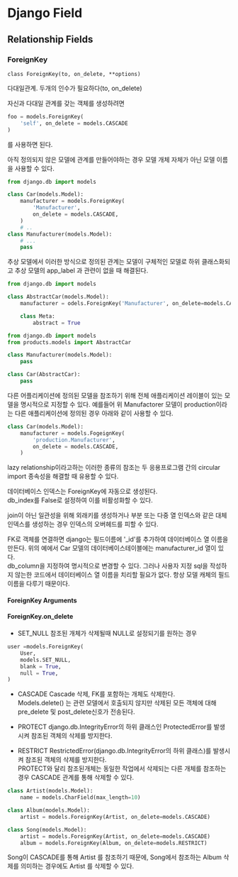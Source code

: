 # Django Field

## Relationship Fields

### ForeignKey

```
class ForeignKey(to, on_delete, **options)
```

다대일관계.
두개의 인수가 필요하다(to, on_delete)

자신과 다대일 관계를 갖는 객체를 생성하려면

```python
foo = models.ForeignKey(
    'self', on_delete = models.CASCADE
)
```

를 사용하면 된다.

아직 정의되지 않은 모델에 관계를 만들어야하는 경우 모델 개체 자체가 아닌 모델 이름을 사용할 수 있다.

```python
from django.db import models

class Car(models.Model):
    manufacturer = models.ForeignKey(
        'Manufacturer',
        on_delete = models.CASCADE,
    )
    # ..
class Manufacturer(models.Model):
    # ...
    pass
```

추상 모델에서 이러한 방식으로 정의된 관계는 모델이 구체적인 모델로 하위 클래스화되고 추상 모델의 app_label 과 관련이 없을 때 해결된다.

```python
from django.db import models

class AbstractCar(models.Model):
    manufacturer = odels.ForeignKey('Manufacturer', on_delete=models.CASCADE)

    class Meta:
        abstract = True
```

```python
from django.db import models
from products.models import AbstractCar

class Manufacturer(models.Model):
    pass

class Car(AbstractCar):
    pass
```

다른 어플리케이션에 정의된 모델을 참조하기 위해 전체 애플리케이션 레이블이 있는 모델을 명시적으로 지정할 수 있다.
예를들어 위 Manufactorer 모델이 production이라는 다른 애플리케이션에 정의된 경우 아래와 같이 사용할 수 있다.

```python
class Car(models.Model):
    manufacturer = models.FogeignKey(
        'production.Manufacturer',
        on_delete = models.CASCADE,
    )
```

lazy relationship이라고하는 이러한 종류의 참조는 두 응용프로그램 간의 circular import 종속성을 해결할 때 유용할 수 있다.

데이터베이스 인덱스는 ForeignKey에 자동으로 생성된다.  
db_index를 False로 설정하여 이를 비활성화할 수 있다.

join이 아닌 일관성을 위해 외래키를 생성하거나 부분 또는 다중 열 인덱스와 같은 대체 인덱스를 생성하는 경우 인덱스의 오버헤드를 피할 수 있다.

FK로 객체를 연결하면 django는 필드이름에 '\_id'를 추가하여 데이터베이스 열 이름을 만든다. 위의 예에서 Car 모델의 데이터베이스테이블에는 manufacturer_id 열이 있다.  
db_column을 지정하여 명시적으로 변경할 수 있다. 그러나 사용자 지정 sql을 작성하지 않는한 코드에서 데이터베이스 열 이름을 치리할 필요가 없다. 항상 모델 캐체의 필드 이름을 다루기 때문이다.

#### ForeignKey Arguments

#### ForeignKey.on_delete

- SET_NULL
  참조된 개체가 삭제될때 NULL로 설정되기를 원하는 경우

```python
user =models.ForeignKey(
    User,
    models.SET_NULL,
    blank = True,
    null = True,
)
```

- CASCADE
  Cascade 삭제, FK를 포함하는 개체도 삭제한다.  
  Models.delete() 는 관련 모델에서 호출되지 않지만 삭제된 모든 객체에 대해 pre_delete 및 post_delete신호가 전송된다.

- PROTECT
  django.db.IntegrityError의 하위 클래스인 ProtectedError를 발생시켜 참조된 객체의 삭제를 방지한다.

- RESTRICT
  RestrictedError(django.db.IntegrityError의 하위 클래스)를 발생시켜 참조된 객체의 삭제를 방지한다.  
  PROTECT와 달리 참조된개체는 동일한 작업에서 삭제되는 다른 개체를 참조하는 경우 CASCADE 관계를 통해 삭제할 수 있다.

```python
class Artist(models.Model):
    name = models.CharField(max_length=10)

class Album(models.Model):
    artist = models.ForeignKey(Artist, on_delete=models.CASCADE)

class Song(models.Model):
    artist = models.ForeignKey(Artist, on_delete=models.CASCADE)
    album = models.ForeignKey(Album, on_delete=models.RESTRICT)
```

Song이 CASCADE를 통해 Artist 를 참조하기 때문에, Song에서 참조하는 Album 삭제를 의미하는 경우에도 Artist 를 삭제할 수 있다.
